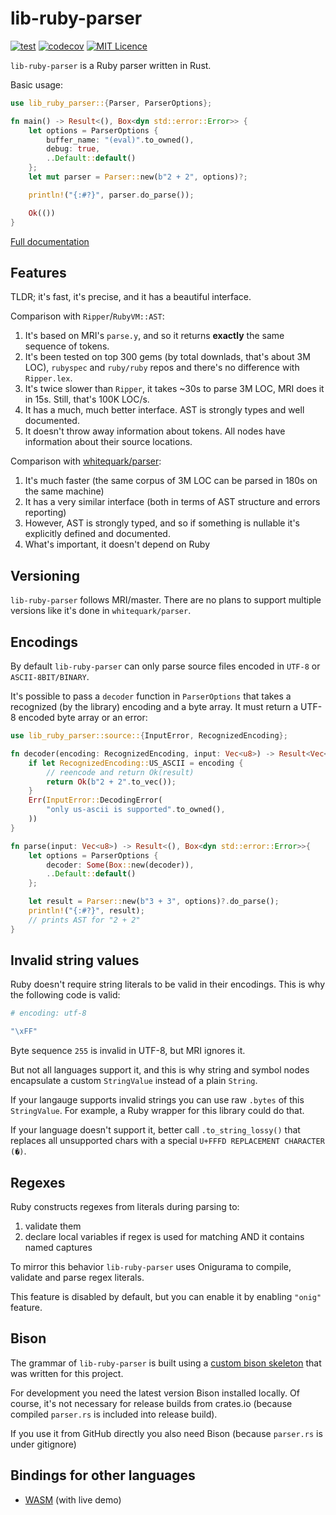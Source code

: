 # lib-ruby-parser

[![test](https://github.com/lib-ruby-parser/lib-ruby-parser/workflows/test/badge.svg?branch=master)](https://github.com/lib-ruby-parser/lib-ruby-parser/actions?query=workflow%3Atest)
[![codecov](https://codecov.io/gh/lib-ruby-parser/lib-ruby-parser/branch/master/graph/badge.svg)](https://codecov.io/gh/lib-ruby-parser/lib-ruby-parser)
[![MIT Licence](https://badges.frapsoft.com/os/mit/mit.svg?v=103)](https://opensource.org/licenses/mit-license.php)


`lib-ruby-parser` is a Ruby parser written in Rust.

Basic usage:

```rust
use lib_ruby_parser::{Parser, ParserOptions};

fn main() -> Result<(), Box<dyn std::error::Error>> {
    let options = ParserOptions {
        buffer_name: "(eval)".to_owned(),
        debug: true,
        ..Default::default()
    };
    let mut parser = Parser::new(b"2 + 2", options)?;

    println!("{:#?}", parser.do_parse());

    Ok(())
}
```

[Full documentation](https://docs.rs/lib-ruby-parser)

## Features

TLDR; it's fast, it's precise, and it has a beautiful interface.

Comparison with `Ripper`/`RubyVM::AST`:
1. It's based on MRI's `parse.y`, and so it returns **exactly** the same sequence of tokens.
2. It's been tested on top 300 gems (by total downlads, that's about 3M LOC), `rubyspec` and `ruby/ruby` repos and there's no difference with `Ripper.lex`.
3. It's twice slower than `Ripper`, it takes ~30s to parse 3M LOC, MRI does it in 15s. Still, that's 100K LOC/s.
4. It has a much, much better interface. AST is strongly types and well documented.
5. It doesn't throw away information about tokens. All nodes have information about their source locations.

Comparison with [whitequark/parser](https://github.com/whitequark/parser):
1. It's much faster (the same corpus of 3M LOC can be parsed in 180s on the same machine)
1. It has a very similar interface (both in terms of AST structure and errors reporting)
3. However, AST is strongly typed, and so if something is nullable it's explicitly defined and documented.
4. What's important, it doesn't depend on Ruby

## Versioning

`lib-ruby-parser` follows MRI/master. There are no plans to support multiple versions like it's done in `whitequark/parser`.

## Encodings

By default `lib-ruby-parser` can only parse source files encoded in `UTF-8` or `ASCII-8BIT/BINARY`.

It's possible to pass a `decoder` function in `ParserOptions` that takes a recognized (by the library) encoding and a byte array. It must return a UTF-8 encoded byte array or an error:

```rust
use lib_ruby_parser::source::{InputError, RecognizedEncoding};

fn decoder(encoding: RecognizedEncoding, input: Vec<u8>) -> Result<Vec<u8>, InputError> {
    if let RecognizedEncoding::US_ASCII = encoding {
        // reencode and return Ok(result)
        return Ok(b"2 + 2".to_vec());
    }
    Err(InputError::DecodingError(
        "only us-ascii is supported".to_owned(),
    ))
}

fn parse(input: Vec<u8>) -> Result<(), Box<dyn std::error::Error>>{
    let options = ParserOptions {
        decoder: Some(Box::new(decoder)),
        ..Default::default()
    };

    let result = Parser::new(b"3 + 3", options)?.do_parse();
    println!("{:#?}", result);
    // prints AST for "2 + 2"
}
```

## Invalid string values

Ruby doesn't require string literals to be valid in their encodings. This is why the following code is valid:

```ruby
# encoding: utf-8

"\xFF"
```

Byte sequence `255` is invalid in UTF-8, but MRI ignores it.

But not all languages support it, and this is why string and symbol nodes encapsulate a custom `StringValue` instead of a plain `String`.

If your langauge supports invalid strings you can use raw `.bytes` of this `StringValue`. For example, a Ruby wrapper for this library could do that.

If your language doesn't support it, better call `.to_string_lossy()` that replaces all unsupported chars with a special `U+FFFD REPLACEMENT CHARACTER (�)`.

## Regexes

Ruby constructs regexes from literals during parsing to:
1. validate them
2. declare local variables if regex is used for matching AND it contains named captures

To mirror this behavior `lib-ruby-parser` uses Onigurama to compile, validate and parse regex literals.

This feature is disabled by default, but you can enable it by enabling `"onig"` feature.

## Bison

The grammar of `lib-ruby-parser` is built using a [custom bison skeleton](https://github.com/iliabylich/rust-bison-skeleton) that was written for this project.

For development you need the latest version Bison installed locally. Of course, it's not necessary for release builds from crates.io (because compiled `parser.rs` is included into release build).

If you use it from GitHub directly you also need Bison (because `parser.rs` is under gitignore)

## Bindings for other languages

+ [WASM](https://github.com/lib-ruby-parser/wasm-bindings) (with live demo)
